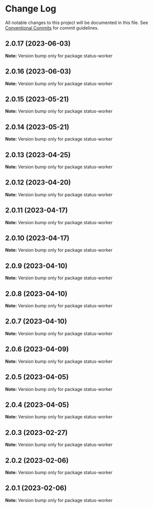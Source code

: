 # Change Log

All notable changes to this project will be documented in this file.
See [Conventional Commits](https://conventionalcommits.org) for commit guidelines.

## 2.0.17 (2023-06-03)

**Note:** Version bump only for package status-worker





## 2.0.16 (2023-06-03)

**Note:** Version bump only for package status-worker





## 2.0.15 (2023-05-21)

**Note:** Version bump only for package status-worker





## 2.0.14 (2023-05-21)

**Note:** Version bump only for package status-worker





## 2.0.13 (2023-04-25)

**Note:** Version bump only for package status-worker





## 2.0.12 (2023-04-20)

**Note:** Version bump only for package status-worker





## 2.0.11 (2023-04-17)

**Note:** Version bump only for package status-worker





## 2.0.10 (2023-04-17)

**Note:** Version bump only for package status-worker





## 2.0.9 (2023-04-10)

**Note:** Version bump only for package status-worker





## 2.0.8 (2023-04-10)

**Note:** Version bump only for package status-worker





## 2.0.7 (2023-04-10)

**Note:** Version bump only for package status-worker





## 2.0.6 (2023-04-09)

**Note:** Version bump only for package status-worker





## 2.0.5 (2023-04-05)

**Note:** Version bump only for package status-worker





## 2.0.4 (2023-04-05)

**Note:** Version bump only for package status-worker





## 2.0.3 (2023-02-27)

**Note:** Version bump only for package status-worker





## 2.0.2 (2023-02-06)

**Note:** Version bump only for package status-worker





## 2.0.1 (2023-02-06)

**Note:** Version bump only for package status-worker
